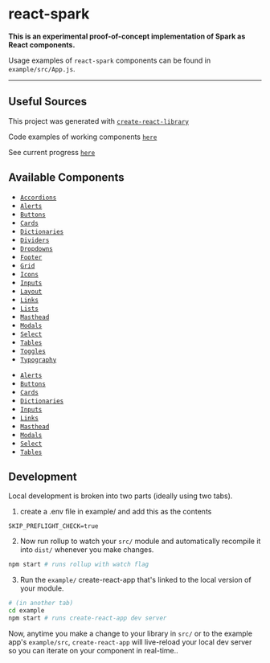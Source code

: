 # react-spark

**This is an experimental proof-of-concept implementation of Spark as React components.**

Usage examples of `react-spark` components can be found in `example/src/App.js`.

---

## Useful Sources

This project was generated with [`create-react-library`](https://www.npmjs.com/package/create-react-library)

Code examples of working components [`here`](http://half-education.surge.sh)

See current progress [`here`](https://github.com/qloan/react-spark/projects/1)

## Available Components

- [`Accordions`](https://github.com/qloan/react-spark/blob/feat/redesign-phase1/example/src/components/examples/Accordions.js)
- [`Alerts`](https://github.com/qloan/react-spark/blob/feat/redesign-phase1/example/src/components/examples/Alerts.js)
- [`Buttons`](https://github.com/qloan/react-spark/blob/feat/redesign-phase1/example/src/components/examples/Buttons.js)
- [`Cards`](https://github.com/qloan/react-spark/blob/feat/redesign-phase1/example/src/components/examples/Cards.js)
- [`Dictionaries`](https://github.com/qloan/react-spark/blob/feat/redesign-phase1/example/src/components/examples/Dictionaries.js)
- [`Dividers`](https://github.com/qloan/react-spark/blob/feat/redesign-phase1/example/src/components/examples/Dividers.js)
- [`Dropdowns`](https://github.com/qloan/react-spark/blob/feat/redesign-phase1/example/src/components/examples/Masthead/Masthead.js)
- [`Footer`](https://github.com/qloan/react-spark/blob/feat/redesign-phase1/example/src/components/examples/Footer.js)
- [`Grid`](https://github.com/qloan/react-spark/blob/feat/redesign-phase1/example/src/components/examples/Grid/Grid.js)
- [`Icons`](https://github.com/qloan/react-spark/blob/feat/redesign-phase1/example/src/components/examples/Icons.js)
- [`Inputs`](https://github.com/qloan/react-spark/blob/feat/redesign-phase1/example/src/components/examples/Inputs.js)
- [`Layout`](https://github.com/qloan/react-spark/blob/feat/redesign-phase1/example/src/components/examples/Layout/Layout.js)
- [`Links`](https://github.com/qloan/react-spark/blob/feat/redesign-phase1/example/src/components/examples/Links.js)
- [`Lists`](https://github.com/qloan/react-spark/blob/feat/redesign-phase1/example/src/components/examples/Lists.js)
- [`Masthead`](https://github.com/qloan/react-spark/blob/feat/redesign-phase1/example/src/components/examples/Masthead/Masthead.js)
- [`Modals`](https://github.com/qloan/react-spark/blob/feat/redesign-phase1/example/src/components/examples/Modals.js)
- [`Select`](https://github.com/qloan/react-spark/blob/feat/redesign-phase1/example/src/components/examples/Select.js)
- [`Tables`](https://github.com/qloan/react-spark/blob/feat/redesign-phase1/example/src/components/examples/Tables.js)
- [`Toggles`](https://github.com/qloan/react-spark/blob/feat/redesign-phase1/example/src/components/examples/Toggles.js)
- [`Typography`](https://github.com/qloan/react-spark/blob/feat/redesign-phase1/example/src/components/examples/Typography.js)

* [`Alerts`](https://github.com/qloan/react-spark/blob/feat/redesign-phase1/example/src/components/examples/Alerts.js)
* [`Buttons`](https://github.com/qloan/react-spark/blob/feat/redesign-phase1/example/src/components/examples/Buttons.js)
* [`Cards`](https://github.com/qloan/react-spark/blob/feat/redesign-phase1/example/src/components/examples/Cards.js)
* [`Dictionaries`](https://github.com/qloan/react-spark/blob/feat/redesign-phase1/example/src/components/examples/Dictionaries.js)
* [`Inputs`](https://github.com/qloan/react-spark/blob/feat/redesign-phase1/example/src/components/examples/Inputs.js)
* [`Links`](https://github.com/qloan/react-spark/blob/feat/redesign-phase1/example/src/components/examples/Links.js)
* [`Masthead`](https://github.com/qloan/react-spark/blob/feat/redesign-phase1/example/src/components/examples/Masthead.js)
* [`Modals`](https://github.com/qloan/react-spark/blob/feat/redesign-phase1/example/src/components/examples/Modals.js)
* [`Select`](https://github.com/qloan/react-spark/blob/feat/redesign-phase1/example/src/components/examples/Select.js)
* [`Tables`](https://github.com/qloan/react-spark/blob/feat/redesign-phase1/example/src/components/examples/Tables.js)

## Development

Local development is broken into two parts (ideally using two tabs).

1. create a .env file in example/ and add this as the contents

`SKIP_PREFLIGHT_CHECK=true`

2. Now run rollup to watch your `src/` module and automatically recompile it into `dist/` whenever you make changes.

```bash
npm start # runs rollup with watch flag
```

3. Run the `example/` create-react-app that's linked to the local version of your module.

```bash
# (in another tab)
cd example 
npm start # runs create-react-app dev server
```

Now, anytime you make a change to your library in `src/` or to the example app's `example/src`, `create-react-app` will live-reload your local dev server so you can iterate on your component in real-time..
